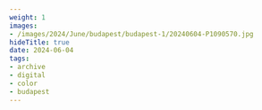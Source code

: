 ```yaml
---
weight: 1
images:
- /images/2024/June/budapest/budapest-1/20240604-P1090570.jpg
hideTitle: true
date: 2024-06-04
tags:
- archive
- digital
- color
- budapest
---
```


